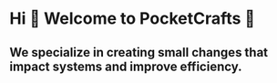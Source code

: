 #  Hi 👋  Welcome to PocketCrafts 🎁  

## We specialize in creating small changes that impact systems and improve efficiency.
